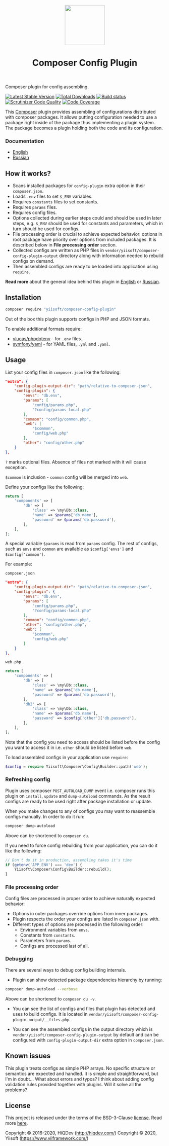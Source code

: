 <p align="center">    
    <img src="logo.png" height="126px">
    <h1 align="center">Composer Config Plugin</h1>
    <br>
</p>

Composer plugin for config assembling.

[![Latest Stable Version](https://poser.pugx.org/yiisoft/composer-config-plugin/v/stable)](https://packagist.org/packages/yiisoft/composer-config-plugin)
[![Total Downloads](https://poser.pugx.org/yiisoft/composer-config-plugin/downloads)](https://packagist.org/packages/yiisoft/composer-config-plugin)
[![Build status](https://github.com/yiisoft/composer-config-plugin/workflows/build/badge.svg)](https://github.com/yiisoft/composer-config-plugin/actions)
[![Scrutinizer Code Quality](https://scrutinizer-ci.com/g/yiisoft/composer-config-plugin/badges/quality-score.png?b=master)](https://scrutinizer-ci.com/g/yiisoft/composer-config-plugin/?branch=master)
[![Code Coverage](https://scrutinizer-ci.com/g/yiisoft/composer-config-plugin/badges/coverage.png?b=master)](https://scrutinizer-ci.com/g/yiisoft/composer-config-plugin/?branch=master)

This [Composer] plugin provides assembling
of configurations distributed with composer packages.
It allows putting configuration needed to use a package right inside of
the package thus implementing a plugin system. The package becomes a plugin
holding both the code and its configuration.

### Documentation

- [English](docs/en/README.md)
- [Russian](docs/ru/README.md)

## How it works?

- Scans installed packages for `config-plugin` extra option in their
  `composer.json`.
- Loads `.env` files to set `$_ENV` variables.
- Requires `constants` files to set constants.
- Requires `params` files.
- Requires config files.
- Options collected during earlier steps could and should be used in later
  steps, e.g. `$_ENV` should be used for constants and parameters, which
  in turn should be used for configs.
- File processing order is crucial to achieve expected behavior: options
  in root package have priority over options from included packages. It is described
  below in **File processing order** section.
- Collected configs are written as PHP files in
  `vendor/yiisoft/composer-config-plugin-output`
  directory along with information needed to rebuild configs on demand.
- Then assembled configs are ready to be loaded into application using `require`.

**Read more** about the general idea behind this plugin in [English] or
[Russian].

[composer]: https://getcomposer.org/
[English]:  https://hiqdev.com/pages/articles/app-organization
[Russian]:  https://habrahabr.ru/post/329286/

## Installation

```sh
composer require "yiisoft/composer-config-plugin"
```

Out of the box this plugin supports configs in PHP and JSON formats.

To enable additional formats require:

- [vlucas/phpdotenv] - for `.env` files.
- [symfony/yaml] - for YAML files, `.yml` and `.yaml`.

[vlucas/phpdotenv]: https://github.com/vlucas/phpdotenv
[symfony/yaml]: https://github.com/symfony/yaml

## Usage

List your config files in `composer.json` like the following:

```json
"extra": {
    "config-plugin-output-dir": "path/relative-to-composer-json",
    "config-plugin": {
        "envs": "db.env",
        "params": [
            "config/params.php",
            "?config/params-local.php"
        ],
        "common": "config/common.php",
        "web": [
            "$common",
            "config/web.php"
        ],
        "other": "config/other.php"
    }
},
```

`?` marks optional files. Absence of files not marked with it will cause exception.

`$common` is inclusion - `common` config will be merged into `web`.

Define your configs like the following:

```php
return [
    'components' => [
        'db' => [
            'class' => \my\Db::class,
            'name' => $params['db.name'],
            'password' => $params['db.password'],
        ],
    ],
];
```

A special variable `$params` is read from `params` config. The rest of configs, such as `envs` and `common`
are available as `$config['envs']` and `$config['common']`. 

For example: 

`composer.json`

```json
"extra": {
    "config-plugin-output-dir": "path/relative-to-composer-json",
    "config-plugin": {
        "envs": "db.env",
        "params": [
            "config/params.php",
            "?config/params-local.php"
        ],
        "common": "config/common.php",
        "other": "config/other.php",
        "web": [
            "$common",
            "config/web.php"
        ]
    }
},
```

`web.php`

```php
return [
    'components' => [
        'db' => [
            'class' => \my\Db::class,
            'name' => $params['db.name'],
            'password' => $params['db.password'],
        ],
        'db2' => [
            'class' => \my\Db::class,
            'name' => $params['db.name'],
            'password' => $config['other']['db.password'],
        ],
    ],
];
```

Note that the config you need to access should be listed before the config you want to access it in i.e. `other` should
be listed before `web`.

To load assembled configs in your application use `require`:

```php
$config = require Yiisoft\Composer\Config\Builder::path('web');
```

### Refreshing config

Plugin uses composer `POST_AUTOLOAD_DUMP` event i.e. composer runs this plugin on `install`, `update` and `dump-autoload`
commands. As the result configs are ready to be used right after package installation or update.

When you make changes to any of configs you may want to reassemble configs manually. In order to do it run:

```sh
composer dump-autoload
```

Above can be shortened to `composer du`.

If you need to force config rebuilding from your application, you can do it like the following:

```php
// Don't do it in production, assembling takes it's time
if (getenv('APP_ENV') === 'dev') {
    Yiisoft\Composer\Config\Builder::rebuild();
}
```

### File processing order

Config files are processed in proper order to achieve naturally expected
behavior:

- Options in outer packages override options from inner packages.
- Plugin respects the order your configs are listed in `composer.json` with.
- Different types of options are processed in the following order:
    - Environment variables from `envs`.
    - Constants from `constants`.
    - Parameters from `params`.
    - Configs are processed last of all.

### Debugging

There are several ways to debug config building internals.

- Plugin can show detected package dependencies hierarchy by running:

```sh
composer dump-autoload --verbose
```

Above can be shortened to `composer du -v`.

- You can see the list of configs and files that plugin has detected and uses
to build configs. It is located in `vendor/yiisoft/composer-config-plugin-output/__files.php`.

- You can see the assembled configs in the output directory which is
`vendor/yiisoft/composer-config-plugin-output` by default and can be configured
with `config-plugin-output-dir` extra option in `composer.json`.

## Known issues

This plugin treats configs as simple PHP arrays. No specific
structure or semantics are expected and handled.
It is simple and straightforward, but I'm in doubt...
What about errors and typos?
I think about adding config validation rules provided together with
plugins. Will it solve all the problems?

## License

This project is released under the terms of the BSD-3-Clause [license](LICENSE).
Read more [here](http://choosealicense.com/licenses/bsd-3-clause).

Copyright © 2016-2020, HiQDev (http://hiqdev.com/)
Copyright © 2020, Yiisoft (https://www.yiiframework.com/)

